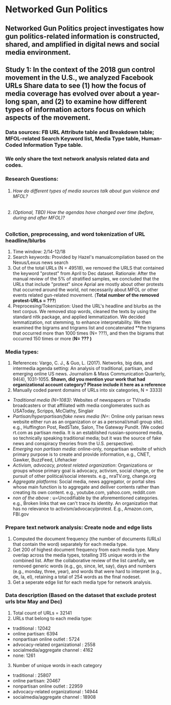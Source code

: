 # Networked Gun Politics
## Networked Gun Politics project investigates how gun politics-related information is constructed, shared, and amplified in digital news and social media environment. 

## Study 1: In the context of the 2018 gun control movement in the U.S., we analyzed Facebook URLs Share data to see (1) how the focus of media coverage has evolved over about a year-long span, and (2) to examine how different types of information actors focus on which aspects of the movement. 

### Data sources: FB URL Attribute table and Breakdown table; MFOL-related Search Keyword list, Media Type table, Human-Coded Information Type table. 
### We only share the text network analysis related data and codes. 
### Research Questions:  
  1. <h6> How do different types of media sources talk about gun violence and MFOL? 
  1. <h6> (Optional, TBD) How the agendas have changed over time (before, during and after MFOL)? 
  
### Collction, preprocessing, and word tokenization of URL headline/blurbs
  1. Time window: 2/14-12/18 
  2. Search keywords: Provided by Hazel's manualcompilation based on the Nexus/Lexus news search
  3. Out of the total URLs (N = 49518), we removed the URLS that contained the keyword "protest" from April to Dec dataset. Rationale: After the manual review of the 5% of stratified samples, we concluded that the URLs that include "protest" since Aprial are mostly about other protests that occurred around the world, not necessarily about MFOL or other events related gun-related movement. (**Total number of the removed protest-URLs = ???**) 
  4. Preprocesing/Tokenization: Used the URL's headline and blurbs as the text corpus. We removed stop words, cleaned the texts by using the standard nltk package, and applied lemmatization. We decided lemmatization, not stemming, to enhance interpretability. We then examined the bigrams and trigrams list and concatenated **the trigrams that occurred more than 1000 times (N= ???), and then the bigrams that occurred 150 times or more (**N= ??? )**  

### Media types: 
  
  1. References: Vargo, C. J., & Guo, L. (2017). Networks, big data, and intermedia agenda setting: An analysis of traditional, partisan, and emerging online US news. Journalism & Mass Communication Quarterly, 94(4), 1031-1055. 
  **Shawn, did you mention your work that had organizational account category?  Please include it here as a reference**
  2. Manually coded parent domains of URLs into six categories, N = 3333)
  
  - _Traditional media (N=1083)_: Websites of newspapers or TV/radio broadcasters or that affiliated with media conglomerates such as USAToday, Scripps, McClathy, Singlair 
  - _Partisan/hyperpartisan/fake news media (N=_: Online only parisan news website either run as an organization or as a personal/small group site). e.g., Huffington Post, RedSTate, Salon, The Gateway Pundit. (We coded rt.com as partisan media. It is an established russian-sponsored media, so technically speaking traditional media; but it was the source of fake news and conspiracy theories from the U.S. perspective). 
  - _Emerging non partisan media_: online-only, nonpartisan website of which primary purpose is to create and provide information, e.g., CNET, Gawker, BuzzFeed, Lifehacker
  - _Activism, advocacy, protest related organization_: Organizations or groups whose primary goal is advocacy, activism, social change, or the pursuit of other political/social interests. e.g., nraTV.org, change.org 
  - _Aggregate platforms_: Social media, news aggregator, or portal sites whose main function is to aggregate and deiliver contents rather than creating its own content. e.g., youtube.com, yahoo.com, reddit.com
  - _non of the above_ : u=Uncodifiable by the aforementioned categories. e.g., Broken links that we can't trace its identity. An organization that has no relevance to activism/advocacy/protest. E.g., Amazon.com, FBI.gov 
  
### Prepare text network analysis: Create node and edge lists 
   1. Computed the document frequency (the number of documents (URLs) that contain the word) separately for each media type.   
   2. Get 200 of highest document frequency from each media type. Many overlap across the media types, totalling 315 unique words in the combined list. After the collaborative review of the list carefully, we removed generic words (e.g., go, since, let, say), days and numbers (e.g., monday, three, year), and words that were hard to interpret (e.g., de, la, el), retaining a total of 254 words as the final nodeset. 
   3. Get a seperate edge list for each media type for network analysis. 

### Data description (Based on the dataset that exclude protest urls btw May and Dec)

  1. Total count of URLs = 32141
  2. URLs that belong to each media type:
  - traditional : 12042
  - online partisan: 6394
  - nonpartisan online outlet : 5724
  - advocacy-related organizational : 2558
  - socialmedia/aggregate channel : 4162
  - none: 1261
  3. Number of unique words in each category
 - traditional : 25807
 - online partisan: 20467
 - nonpartisan online outlet : 22959
 - advocacy-related organizational : 14944
 - socialmedia/aggregate channel : 18908

